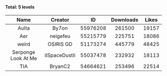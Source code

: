 #### Total: 5 levels

| Name | Creator | ID | Downloads | Likes |
|:---:|:---:|:---:|:---:|:---:|
| Aulta | By7on | 55976208 | 261500 | 19157
| Aer | neigefeu | 55215779 | 225751 | 18086
| weird | OSIRIS GD | 51173274 | 445779 | 48425
| Serponge Look At Me | iISpaceDustIi | 55037478 | 232932 | 18113
|  TIA | BryanC2 | 54664621 | 253496 | 22514
